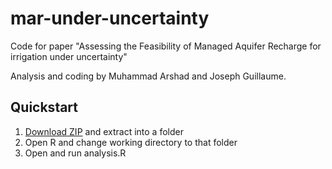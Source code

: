mar-under-uncertainty
=====================

Code for paper "Assessing the Feasibility of Managed Aquifer Recharge for irrigation under uncertainty"

Analysis and coding by Muhammad Arshad and Joseph Guillaume.

Quickstart 
----------

1. [Download ZIP](https://github.com/josephguillaume/mar-under-uncertainty/archive/master.zip) and extract into a folder
2. Open R and change working directory to that folder
3. Open and run analysis.R
